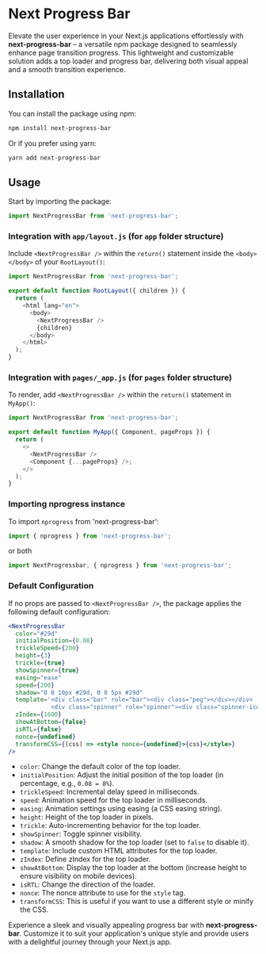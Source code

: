 # Next Progress Bar

Elevate the user experience in your Next.js applications effortlessly with **next-progress-bar** – a versatile npm package designed to seamlessly enhance page transition progress. This lightweight and customizable solution adds a top loader and progress bar, delivering both visual appeal and a smooth transition experience.

## Installation

You can install the package using npm:

```bash
npm install next-progress-bar
```

Or if you prefer using yarn:

```bash
yarn add next-progress-bar
```

## Usage

Start by importing the package:

```js
import NextProgressBar from 'next-progress-bar';
```

### Integration with `app/layout.js` (for `app` folder structure)

Include `<NextProgressBar />` within the `return()` statement inside the `<body></body>` of your `RootLayout()`:

```js
import NextProgressBar from 'next-progress-bar';

export default function RootLayout({ children }) {
  return (
    <html lang="en">
      <body>
        <NextProgressBar />
        {children}
      </body>
    </html>
  );
}
```

### Integration with `pages/_app.js` (for `pages` folder structure)

To render, add `<NextProgressBar />` within the `return()` statement in `MyApp()`:

```js
import NextProgressBar from 'next-progress-bar';

export default function MyApp({ Component, pageProps }) {
  return (
    <>
      <NextProgressBar />
      <Component {...pageProps} />;
    </>
  );
}
```

### Importing nprogress instance

To import `nprogress` from 'next-progress-bar':

```js
import { nprogress } from 'next-progress-bar';
```

or both

```js
import NextProgressbar, { nprogress } from 'next-progress-bar';
```

### Default Configuration

If no props are passed to `<NextProgressBar />`, the package applies the following default configuration:

```jsx
<NextProgressBar
  color="#29d"
  initialPosition={0.08}
  trickleSpeed={200}
  height={3}
  trickle={true}
  showSpinner={true}
  easing="ease"
  speed={200}
  shadow="0 0 10px #29d, 0 0 5px #29d"
  template='<div class="bar" role="bar"><div class="peg"></div></div>
            <div class="spinner" role="spinner"><div class="spinner-icon"></div></div>'
  zIndex={1600}
  showAtBottom={false}
  isRTL={false}
  nonce={undefined}
  transformCSS={(css) => <style nonce={undefined}>{css}</style>}
/>
```

- `color`: Change the default color of the top loader.
- `initialPosition`: Adjust the initial position of the top loader (in percentage, e.g., `0.08 = 8%`).
- `trickleSpeed`: Incremental delay speed in milliseconds.
- `speed`: Animation speed for the top loader in milliseconds.
- `easing`: Animation settings using easing (a CSS easing string).
- `height`: Height of the top loader in pixels.
- `trickle`: Auto-incrementing behavior for the top loader.
- `showSpinner`: Toggle spinner visibility.
- `shadow`: A smooth shadow for the top loader (set to `false` to disable it).
- `template`: Include custom HTML attributes for the top loader.
- `zIndex`: Define zIndex for the top loader.
- `showAtBottom`: Display the top loader at the bottom (increase height to ensure visibility on mobile devices).
- `isRTL`: Change the direction of the loader.
- `nonce`: The nonce attribute to use for the `style` tag.
- `transformCSS`: This is useful if you want to use a different style or minify the CSS.

Experience a sleek and visually appealing progress bar with **next-progress-bar**. Customize it to suit your application's unique style and provide users with a delightful journey through your Next.js app.
